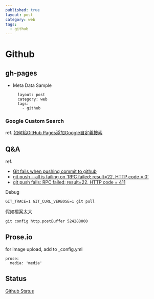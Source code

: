 ```yaml
---
published: true
layout: post
category: web
tags: 
  - github
---
```


# Github

## gh-pages

* Meta Data Sample

        layout: post
        category: web
        tags: 
          - github

### Google Custom Search
ref. [如何給GitHub Pages添加Google自定義搜索](http://yysfire.github.io/webdesign/how-to-add-google-custom-search-to-github-pages.html)

## Q&A
ref.

* [Git fails when pushing commit to github](http://stackoverflow.com/questions/2702731/git-fails-when-pushing-commit-to-github)
* [git push --all is failing on 'RPC failed; result=22, HTTP code = 0'](http://stackoverflow.com/questions/11498337/git-push-all-is-failing-on-rpc-failed-result-22-http-code-0)
* [git push fails: RPC failed; result=22, HTTP code = 411](http://stackoverflow.com/questions/12651749/git-push-fails-rpc-failed-result-22-http-code-411)

Debug

    GIT_TRACE=1 GIT_CURL_VERBOSE=1 git pull

假如檔案太大

    git config http.postBuffer 524288000

## Prose.io
for image upload, add to _config.yml

    prose:
      media: 'media'

## Status

[Github Status](https://status.github.com/)
